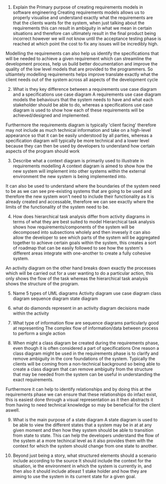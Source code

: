 1. Explain the Primary purpose of creating requirements models in software engineering
Creating requirements models allows us to properly visualise and understand exactly what the requirements are that the clients wants for the system, when just talking about the requirements this can result in ambiguity in what we mean in certain situations and therefore can ultimately result in the final product being incorrect however we will not know until the acceptance testing phase is reached at which point the cost to fix any issues will be incredibly high. 

Modelling the requirements can also help us identify the specifications that will be needed to achieve a given requirement which can streamline the development process, help us build better documentation and improve the quality of the low level models that are provided to the programmers. So ultiamtely modelling requirements helps improve translate exactly what the client needs out of the system across all aspects of the development cycle

2. What is they key difference between a requirements use case diagram and a specifications use case diagram
A requirements use case diagram models the behaviours that the system needs to have and what each stakeholder should be able to do, whereas a specifications use case diagram is used to show how each of these requirements will be achieved/designed and implemented.

Furthermore the requirements diagram is typically 'client facing' therefore may not include as much technical information and take on a high-level appearance so that it can be easily understood by all parties, whereas a specification diagram will typically be more technical and a lower level because they can then be used by developers to understand how certain aspects of the program should work

3. Describe what a context diagram is primarily used to illustrate in requirements modelling
A context diagram is aimed to show how the new system will implement into other systems within the external environment the new system is being implemented into. 

It can also be used to understand where the boundaries of the system need to be as we can see pre-existing systems that are going to be used and therefore the new system won't need to include their functionality as it is already created and accessable, therefore we can see exactly where the limits of the functionality of the system need to be.

4. How does hierarchical task analysis differ from activity diagrams in terms of what they are best suited to model
Hierarchical task analysis shows how requirements/components of the system will be decomposed into subsections wholely and then invesely it can also allow the developer to see which parts of the system will be aggregated together to achieve certain goals within the system, this creates a sort of roadmap that can be easily followed to see how the system's different areas integrate with one-another to create a fully cohesive system.

An activity diagram on the other hand breaks down exactly the processes which will be carried out for a user wanting to do a particular action, this only shows the flow of the task whereas the hierarchical task analysis shows the structure of the program.

5. Name 5 types of UML diagrams
Activity diagram
use case diagram
class diagram
sequence diagram 
state diagram

6. what do diamonds represent in an activity diagram
decisions made within the activity 

7. What type of information flow are sequence diagrams particularly good at representing
The complex flow of information/data between process to perform a single action

8. When might a class diagram be created during the requirements phase, even though it is often considered a part of specifications
One reason a class diagram might be used in the requirements phase is to clarify and remove ambiguity in the core foundations of the system. Typically the clients will be coming from a non-technical background so being able to create a class diagram that can remove ambiguity from the structure that may be needed from the system can be useful in understanding the exact requirements. 

Furthermore it can help to identify relationships and by doing this at the requirements phase we can ensure that these relationships do infact exist, this is easiest done through a visual representation as it then abstracts it from having to need technical knowledge so may be beneficial for the client aswell.

9. What is the main purpose of a state diagram
A state diagram is used to be able to view the different states that a system may be in at at any given moment and then how they system should be able to transition from state to state. This can help the developers understand the flow of the system at a more techincal level as it also provides them with the context for which the system should change from one state to another.

10. Beyond just being a story, what structured elements should a scenario include according to the source
It should include the context for the situation, ie the environment in which the system is currently in, and then also it should include atleast 1 stake holder and how they are aiming to use the system in its current state for a given goal.